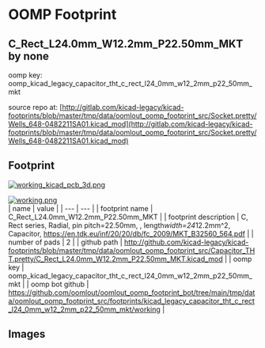 # OOMP Footprint  
## C_Rect_L24.0mm_W12.2mm_P22.50mm_MKT  by none  
  
oomp key: oomp_kicad_legacy_capacitor_tht_c_rect_l24_0mm_w12_2mm_p22_50mm_mkt  
  
source repo at: [http://gitlab.com/kicad-legacy/kicad-footprints/blob/master/tmp/data/oomlout_oomp_footprint_src/Socket.pretty/Wells_648-0482211SA01.kicad_mod](http://gitlab.com/kicad-legacy/kicad-footprints/blob/master/tmp/data/oomlout_oomp_footprint_src/Socket.pretty/Wells_648-0482211SA01.kicad_mod)  
## Footprint  
  
[![working_kicad_pcb_3d.png](working_kicad_pcb_3d_600.png)](working_kicad_pcb_3d.png)  
  
[![working.png](working_600.png)](working.png)  
| name | value | 
| --- | --- | 
| footprint name | C_Rect_L24.0mm_W12.2mm_P22.50mm_MKT | 
| footprint description | C, Rect series, Radial, pin pitch=22.50mm, , length*width=24*12.2mm^2, Capacitor, https://en.tdk.eu/inf/20/20/db/fc_2009/MKT_B32560_564.pdf | 
| number of pads | 2 | 
| github path | http://github.com/kicad-legacy/kicad-footprints/blob/master/tmp/data/oomlout_oomp_footprint_src/Capacitor_THT.pretty/C_Rect_L24.0mm_W12.2mm_P22.50mm_MKT.kicad_mod | 
| oomp key | oomp_kicad_legacy_capacitor_tht_c_rect_l24_0mm_w12_2mm_p22_50mm_mkt | 
| oomp bot github | https://github.com/oomlout/oomlout_oomp_footprint_bot/tree/main/tmp/data/oomlout_oomp_footprint_src/footprints/kicad_legacy_capacitor_tht_c_rect_l24_0mm_w12_2mm_p22_50mm_mkt/working | 
## Images  

